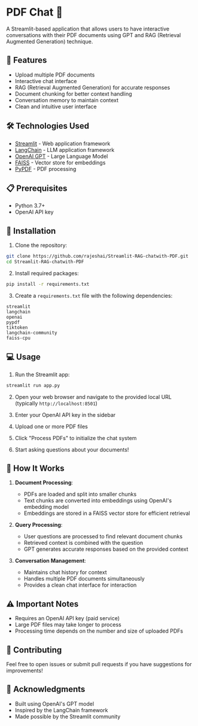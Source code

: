 # PDF Chat 🤖

A Streamlit-based application that allows users to have interactive conversations with their PDF documents using GPT and RAG (Retrieval Augmented Generation) technique.

## 🌟 Features

- Upload multiple PDF documents
- Interactive chat interface
- RAG (Retrieval Augmented Generation) for accurate responses
- Document chunking for better context handling
- Conversation memory to maintain context
- Clean and intuitive user interface

## 🛠️ Technologies Used

- [Streamlit](https://streamlit.io/) - Web application framework
- [LangChain](https://python.langchain.com/) - LLM application framework
- [OpenAI GPT](https://openai.com/) - Large Language Model
- [FAISS](https://github.com/facebookresearch/faiss) - Vector store for embeddings
- [PyPDF](https://pypdf2.readthedocs.io/) - PDF processing

## 📋 Prerequisites

- Python 3.7+
- OpenAI API key

## 🚀 Installation

1. Clone the repository:
```bash
git clone https://github.com/rajeshai/Streamlit-RAG-chatwith-PDF.git
cd Streamlit-RAG-chatwith-PDF
```

2. Install required packages:
```bash
pip install -r requirements.txt
```

3. Create a `requirements.txt` file with the following dependencies:
```
streamlit
langchain
openai
pypdf
tiktoken
langchain-community
faiss-cpu
```

## 💻 Usage

1. Run the Streamlit app:
```bash
streamlit run app.py
```

2. Open your web browser and navigate to the provided local URL (typically `http://localhost:8501`)

3. Enter your OpenAI API key in the sidebar

4. Upload one or more PDF files

5. Click "Process PDFs" to initialize the chat system

6. Start asking questions about your documents!

## 🔧 How It Works

1. **Document Processing**:
   - PDFs are loaded and split into smaller chunks
   - Text chunks are converted into embeddings using OpenAI's embedding model
   - Embeddings are stored in a FAISS vector store for efficient retrieval

2. **Query Processing**:
   - User questions are processed to find relevant document chunks
   - Retrieved context is combined with the question
   - GPT generates accurate responses based on the provided context

3. **Conversation Management**:
   - Maintains chat history for context
   - Handles multiple PDF documents simultaneously
   - Provides a clean chat interface for interaction

## ⚠️ Important Notes

- Requires an OpenAI API key (paid service)
- Large PDF files may take longer to process
- Processing time depends on the number and size of uploaded PDFs

## 🤝 Contributing

Feel free to open issues or submit pull requests if you have suggestions for improvements!


## 🙏 Acknowledgments

- Built using OpenAI's GPT model
- Inspired by the LangChain framework
- Made possible by the Streamlit community
